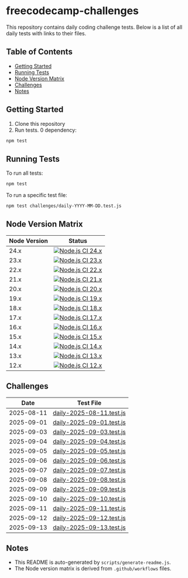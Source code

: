 # freecodecamp-challenges

This repository contains daily coding challenge tests. Below is a list of all daily tests with links to their files.

## Table of Contents
- [Getting Started](#getting-started)
- [Running Tests](#running-tests)
- [Node Version Matrix](#node-version-matrix)
- [Challenges](#challenges)
- [Notes](#notes)

## Getting Started

1. Clone this repository
2. Run tests. 0 dependency:

```bash
npm test
```

## Running Tests

To run all tests:

```bash
npm test
```

To run a specific test file:

```bash
npm test challenges/daily-YYYY-MM-DD.test.js
```

## Node Version Matrix

| Node Version | Status |
|--------------|--------|
| 24.x | [![Node.js CI 24.x](https://github.com/hichxm/freecodecamp-challenges/actions/workflows/test-24.x.yaml/badge.svg)](https://github.com/hichxm/freecodecamp-challenges/actions/workflows/test-24.x.yaml) |
| 23.x | [![Node.js CI 23.x](https://github.com/hichxm/freecodecamp-challenges/actions/workflows/test-23.x.yaml/badge.svg)](https://github.com/hichxm/freecodecamp-challenges/actions/workflows/test-23.x.yaml) |
| 22.x | [![Node.js CI 22.x](https://github.com/hichxm/freecodecamp-challenges/actions/workflows/test-22.x.yaml/badge.svg)](https://github.com/hichxm/freecodecamp-challenges/actions/workflows/test-22.x.yaml) |
| 21.x | [![Node.js CI 21.x](https://github.com/hichxm/freecodecamp-challenges/actions/workflows/test-21.x.yaml/badge.svg)](https://github.com/hichxm/freecodecamp-challenges/actions/workflows/test-21.x.yaml) |
| 20.x | [![Node.js CI 20.x](https://github.com/hichxm/freecodecamp-challenges/actions/workflows/test-20.x.yaml/badge.svg)](https://github.com/hichxm/freecodecamp-challenges/actions/workflows/test-20.x.yaml) |
| 19.x | [![Node.js CI 19.x](https://github.com/hichxm/freecodecamp-challenges/actions/workflows/test-19.x.yaml/badge.svg)](https://github.com/hichxm/freecodecamp-challenges/actions/workflows/test-19.x.yaml) |
| 18.x | [![Node.js CI 18.x](https://github.com/hichxm/freecodecamp-challenges/actions/workflows/test-18.x.yaml/badge.svg)](https://github.com/hichxm/freecodecamp-challenges/actions/workflows/test-18.x.yaml) |
| 17.x | [![Node.js CI 17.x](https://github.com/hichxm/freecodecamp-challenges/actions/workflows/test-17.x.yaml/badge.svg)](https://github.com/hichxm/freecodecamp-challenges/actions/workflows/test-17.x.yaml) |
| 16.x | [![Node.js CI 16.x](https://github.com/hichxm/freecodecamp-challenges/actions/workflows/test-16.x.yaml/badge.svg)](https://github.com/hichxm/freecodecamp-challenges/actions/workflows/test-16.x.yaml) |
| 15.x | [![Node.js CI 15.x](https://github.com/hichxm/freecodecamp-challenges/actions/workflows/test-15.x.yaml/badge.svg)](https://github.com/hichxm/freecodecamp-challenges/actions/workflows/test-15.x.yaml) |
| 14.x | [![Node.js CI 14.x](https://github.com/hichxm/freecodecamp-challenges/actions/workflows/test-14.x.yaml/badge.svg)](https://github.com/hichxm/freecodecamp-challenges/actions/workflows/test-14.x.yaml) |
| 13.x | [![Node.js CI 13.x](https://github.com/hichxm/freecodecamp-challenges/actions/workflows/test-13.x.yaml/badge.svg)](https://github.com/hichxm/freecodecamp-challenges/actions/workflows/test-13.x.yaml) |
| 12.x | [![Node.js CI 12.x](https://github.com/hichxm/freecodecamp-challenges/actions/workflows/test-12.x.yaml/badge.svg)](https://github.com/hichxm/freecodecamp-challenges/actions/workflows/test-12.x.yaml) |


## Challenges

| Date       | Test File                                                       |
|------------|-----------------------------------------------------------------|
| 2025-08-11 | [daily-2025-08-11.test.js](challenges/daily-2025-08-11.test.js) |
| 2025-09-01 | [daily-2025-09-01.test.js](challenges/daily-2025-09-01.test.js) |
| 2025-09-03 | [daily-2025-09-03.test.js](challenges/daily-2025-09-03.test.js) |
| 2025-09-04 | [daily-2025-09-04.test.js](challenges/daily-2025-09-04.test.js) |
| 2025-09-05 | [daily-2025-09-05.test.js](challenges/daily-2025-09-05.test.js) |
| 2025-09-06 | [daily-2025-09-06.test.js](challenges/daily-2025-09-06.test.js) |
| 2025-09-07 | [daily-2025-09-07.test.js](challenges/daily-2025-09-07.test.js) |
| 2025-09-08 | [daily-2025-09-08.test.js](challenges/daily-2025-09-08.test.js) |
| 2025-09-09 | [daily-2025-09-09.test.js](challenges/daily-2025-09-09.test.js) |
| 2025-09-10 | [daily-2025-09-10.test.js](challenges/daily-2025-09-10.test.js) |
| 2025-09-11 | [daily-2025-09-11.test.js](challenges/daily-2025-09-11.test.js) |
| 2025-09-12 | [daily-2025-09-12.test.js](challenges/daily-2025-09-12.test.js) |
| 2025-09-13 | [daily-2025-09-13.test.js](challenges/daily-2025-09-13.test.js) |


## Notes

- This README is auto-generated by `scripts/generate-readme.js`.
- The Node version matrix is derived from `.github/workflows` files.